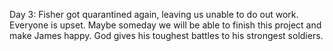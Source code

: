 Day 3: Fisher got quarantined again, leaving us unable to do out work. Everyone is upset. Maybe someday we will be able to finish this project and make James happy. God gives his toughest battles to his strongest soldiers.
